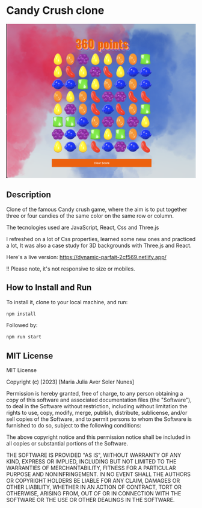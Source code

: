 # Candy Crush clone

![IMAGE](https://github.com/MajuSoler/candy_crush_clone/blob/main/public/landingpage.png)

## Description

Clone of the famous Candy crush game, where the aim is to put together three or four candies of the same color on the same row or column.

The tecnologies used are JavaScript, React, Css and Three.js

I refreshed on a lot of Css properties, learned some new ones and practiced a lot, It was also a case study for 3D backgrounds with Three.js and React. 

Here's a live version:  https://dynamic-parfait-2cf569.netlify.app/

:bangbang: Please note, it's not responsive to size or mobiles. 

## How to Install and Run

To install it, clone to your local machine, and run:

```sh
npm install
```

Followed by:

```sh
npm run start
```

## MIT License

MIT License

Copyright (c) [2023] [Maria Julia Aver Soler Nunes]

Permission is hereby granted, free of charge, to any person obtaining a copy
of this software and associated documentation files (the "Software"), to deal
in the Software without restriction, including without limitation the rights
to use, copy, modify, merge, publish, distribute, sublicense, and/or sell
copies of the Software, and to permit persons to whom the Software is
furnished to do so, subject to the following conditions:

The above copyright notice and this permission notice shall be included in all
copies or substantial portions of the Software.

THE SOFTWARE IS PROVIDED "AS IS", WITHOUT WARRANTY OF ANY KIND, EXPRESS OR
IMPLIED, INCLUDING BUT NOT LIMITED TO THE WARRANTIES OF MERCHANTABILITY,
FITNESS FOR A PARTICULAR PURPOSE AND NONINFRINGEMENT. IN NO EVENT SHALL THE
AUTHORS OR COPYRIGHT HOLDERS BE LIABLE FOR ANY CLAIM, DAMAGES OR OTHER
LIABILITY, WHETHER IN AN ACTION OF CONTRACT, TORT OR OTHERWISE, ARISING FROM,
OUT OF OR IN CONNECTION WITH THE SOFTWARE OR THE USE OR OTHER DEALINGS IN THE
SOFTWARE.
